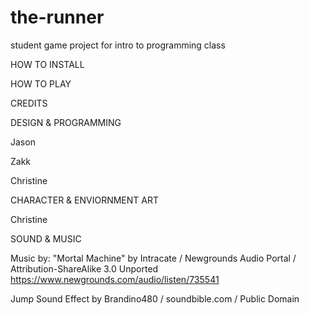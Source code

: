 # the-runner
student game project for intro to programming class

HOW TO INSTALL


HOW TO PLAY


CREDITS

DESIGN & PROGRAMMING

Jason

Zakk

Christine


CHARACTER & ENVIORNMENT ART

Christine


SOUND & MUSIC

Music by: 
"Mortal Machine" by Intracate / Newgrounds Audio Portal / Attribution-ShareAlike 3.0 Unported
https://www.newgrounds.com/audio/listen/735541

Jump Sound Effect by
Brandino480 / soundbible.com / Public Domain
